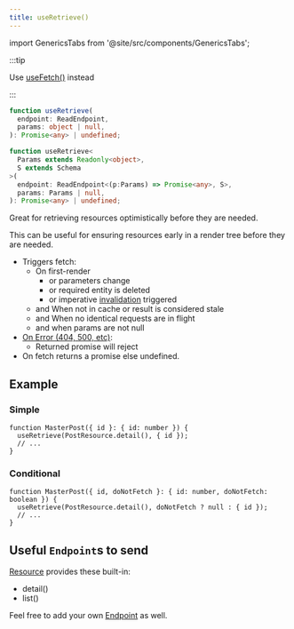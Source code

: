 ```yaml
---
title: useRetrieve()
---
```


import GenericsTabs from '@site/src/components/GenericsTabs';

:::tip

Use [useFetch()](./useFetch.md) instead

:::

<GenericsTabs>

```typescript
function useRetrieve(
  endpoint: ReadEndpoint,
  params: object | null,
): Promise<any> | undefined;
```



```typescript
function useRetrieve<
  Params extends Readonly<object>,
  S extends Schema
>(
  endpoint: ReadEndpoint<(p:Params) => Promise<any>, S>,
  params: Params | null,
): Promise<any> | undefined;
```

</GenericsTabs>

Great for retrieving resources optimistically before they are needed.

This can be useful for ensuring resources early in a render tree before they are needed.

- Triggers fetch:
  - On first-render
    - or parameters change
    - or required entity is deleted
    - or imperative [invalidation](./Controller.md#invalidate) triggered
  - and When not in cache or result is considered stale
  - and When no identical requests are in flight
  - and when params are not null
- [On Error (404, 500, etc)](https://www.restapitutorial.com/httpstatuscodes.html):
  - Returned promise will reject
- On fetch returns a promise else undefined.

## Example

### Simple

```tsx
function MasterPost({ id }: { id: number }) {
  useRetrieve(PostResource.detail(), { id });
  // ...
}
```

### Conditional

```tsx
function MasterPost({ id, doNotFetch }: { id: number, doNotFetch: boolean }) {
  useRetrieve(PostResource.detail(), doNotFetch ? null : { id });
  // ...
}
```

## Useful `Endpoint`s to send

[Resource](/rest/5.2/api/resource#endpoints) provides these built-in:

- detail()
- list()

Feel free to add your own [Endpoint](/rest/api/Endpoint) as well.
